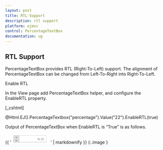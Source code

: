 ```yaml
---
layout: post
title: RTL-Support
description: rtl support
platform: ejmvc
control: PercentageTextBox
documentation: ug
---
```


## RTL Support

PercentageTextBox provides RTL (Right-To-Left) support. The alignment of PercentageTextBox can be changed from Left-To-Right into Right-To-Left.

Enable RTL

In the View page add PercentageTextBox helper, and configure the EnableRTL property.





[_cshtml]

@Html.EJ().PercentageTextbox("percentage").Value("22").EnableRTL(true)



Output of PercentageTextBox when EnableRTL is “True” is as follows. 

{{ '![](RTL-Support_images/RTL-Support_img1.png)' | markdownify }}
{:.image }


